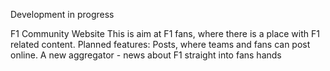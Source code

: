 Development in progress

F1 Community Website
This is aim at F1 fans, where there is a place with F1 related content.
Planned features:
Posts, where teams and fans can post online.
A new aggregator - news about F1 straight into fans hands
